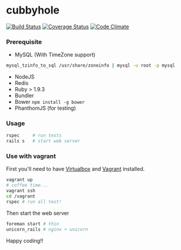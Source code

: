 cubbyhole
=========

[![Build
Status](https://travis-ci.org/lilfaf/cubbyhole.svg?branch=master)](https://travis-ci.org/lilfaf/cubbyhole)
[![Coverage
Status](https://coveralls.io/repos/lilfaf/cubbyhole/badge.png)](https://coveralls.io/r/lilfaf/cubbyhole)
[![Code
Climate](https://codeclimate.com/github/lilfaf/cubbyhole.png)](https://codeclimate.com/github/lilfaf/cubbyhole)

### Prerequisite

- MySQL (With TimeZone support)

```bash
mysql_tzinfo_to_sql /usr/share/zoneinfo | mysql -u root -p mysql
```
- NodeJS
- Redis
- Ruby > 1.9.3
- Bundler
- Bower `npm install -g bower`
- PhanthomJS (for testing)

### Usage

```bash
rspec     # run tests
rails s   # start web server
```

### Use with vagrant

First you'll need to have [Virtualbox](https://www.virtualbox.org) and [Vagrant](http://www.vagrantup.com) installed.

```bash
vagrant up
# coffee time...
vagrant ssh
cd /vagrant
rspec # run all test!
```

Then start the web server

```bash
foreman start # thin
unicorn_rails # nginx + unicorn
```

Happy coding!!
